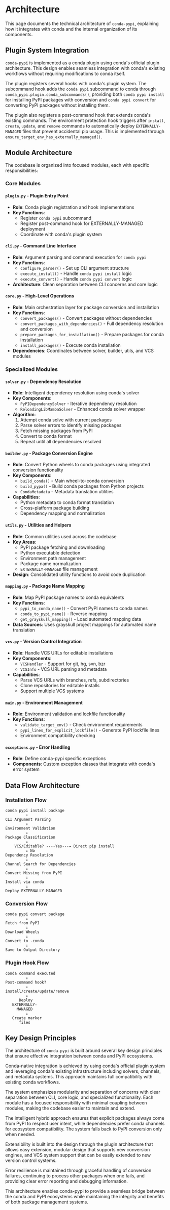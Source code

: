 # Architecture

This page documents the technical architecture of `conda-pypi`, explaining
how it integrates with conda and the internal organization of its components.

## Plugin System Integration

`conda-pypi` is implemented as a conda plugin using conda's official plugin
architecture. This design enables seamless integration with conda's existing
workflows without requiring modifications to conda itself.

The plugin registers several hooks with conda's plugin system. The
subcommand hook adds the `conda pypi` subcommand to conda through
`conda_pypi.plugin.conda_subcommands()`, providing both `conda pypi install`
for installing PyPI packages with conversion and `conda pypi convert` for
converting PyPI packages without installing them.

The plugin also registers a post-command hook that extends conda's existing
commands. The environment protection hook triggers after `install`, `create`,
`update`, and `remove` commands to automatically deploy `EXTERNALLY-MANAGED`
files that prevent accidental pip usage. This is implemented through
`ensure_target_env_has_externally_managed()`.

## Module Architecture

The codebase is organized into focused modules, each with specific
responsibilities:

### Core Modules

#### `plugin.py` - Plugin Entry Point
- **Role**: Conda plugin registration and hook implementations
- **Key Functions**:
  - Register `conda pypi` subcommand
  - Register post-command hook for EXTERNALLY-MANAGED deployment
  - Coordinate with conda's plugin system

#### `cli.py` - Command Line Interface
- **Role**: Argument parsing and command execution for `conda pypi`
- **Key Functions**:
  - `configure_parser()` - Set up CLI argument structure
  - `execute_install()` - Handle `conda pypi install` logic
  - `execute_convert()` - Handle `conda pypi convert` logic
- **Architecture**: Clean separation between CLI concerns and core logic

#### `core.py` - High-Level Operations
- **Role**: Main orchestration layer for package conversion and installation
- **Key Functions**:
  - `convert_packages()` - Convert packages without dependencies
  - `convert_packages_with_dependencies()` - Full dependency resolution and conversion
  - `prepare_packages_for_installation()` - Prepare packages for conda installation
  - `install_packages()` - Execute conda installation
- **Dependencies**: Coordinates between solver, builder, utils, and VCS
  modules

### Specialized Modules

#### `solver.py` - Dependency Resolution
- **Role**: Intelligent dependency resolution using conda's solver
- **Key Components**:
  - `PyPIDependencySolver` - Iterative dependency resolution
  - `ReloadingLibMambaSolver` - Enhanced conda solver wrapper
- **Algorithm**:
  1. Attempt conda solve with current packages
  2. Parse solver errors to identify missing packages
  3. Fetch missing packages from PyPI
  4. Convert to conda format
  5. Repeat until all dependencies resolved

#### `builder.py` - Package Conversion Engine
- **Role**: Convert Python wheels to conda packages using integrated
  conversion functionality
- **Key Components**:
  - `build_conda()` - Main wheel-to-conda conversion
  - `build_pypa()` - Build conda packages from Python projects
  - `CondaMetadata` - Metadata translation utilities
- **Capabilities**:
  - Python metadata to conda format translation
  - Cross-platform package building
  - Dependency mapping and normalization

#### `utils.py` - Utilities and Helpers
- **Role**: Common utilities used across the codebase
- **Key Areas**:
  - PyPI package fetching and downloading
  - Python executable detection
  - Environment path management
  - Package name normalization
  - `EXTERNALLY-MANAGED` file management
- **Design**: Consolidated utility functions to avoid code duplication

#### `mapping.py` - Package Name Mapping
- **Role**: Map PyPI package names to conda equivalents
- **Key Functions**:
  - `pypi_to_conda_name()` - Convert PyPI names to conda names
  - `conda_to_pypi_name()` - Reverse mapping
  - `get_grayskull_mapping()` - Load automated mapping data
- **Data Sources**: Uses grayskull project mappings for automated name
  translation

#### `vcs.py` - Version Control Integration
- **Role**: Handle VCS URLs for editable installations
- **Key Components**:
  - `VCSHandler` - Support for git, hg, svn, bzr
  - `VCSInfo` - VCS URL parsing and metadata
- **Capabilities**:
  - Parse VCS URLs with branches, refs, subdirectories
  - Clone repositories for editable installs
  - Support multiple VCS systems

#### `main.py` - Environment Management
- **Role**: Environment validation and lockfile functionality
- **Key Functions**:
  - `validate_target_env()` - Check environment requirements
  - `pypi_lines_for_explicit_lockfile()` - Generate PyPI lockfile lines
  - Environment compatibility checking

#### `exceptions.py` - Error Handling
- **Role**: Define conda-pypi specific exceptions
- **Components**: Custom exception classes that integrate with conda's error
  system

## Data Flow Architecture

### Installation Flow

```
conda pypi install package
         ↓
CLI Argument Parsing
         ↓
Environment Validation
         ↓
Package Classification
         ↓
    VCS/Editable? ----Yes---→ Direct pip install
         ↓ No
Dependency Resolution
         ↓
Channel Search for Dependencies
         ↓
Convert Missing from PyPI
         ↓
Install via conda
         ↓
Deploy EXTERNALLY-MANAGED
```

### Conversion Flow

```
conda pypi convert package
         ↓
Fetch from PyPI
         ↓
Download Wheels
         ↓
Convert to .conda
         ↓
Save to Output Directory
```

### Plugin Hook Flow

```
conda command executed
         ↓
Post-command hook?
         ↓
install/create/update/remove
         ↓
      Deploy
   EXTERNALLY-
     MANAGED
         ↓
   Create marker
      files
```

## Key Design Principles

The architecture of `conda-pypi` is built around several key design
principles that ensure effective integration between conda and PyPI
ecosystems.

Conda-native integration is achieved by using conda's official plugin
system and leveraging conda's existing infrastructure including solvers,
channels, and metadata systems. This approach maintains full compatibility
with existing conda workflows.

The system emphasizes modularity and separation of concerns with clear
separation between CLI, core logic, and specialized functionality. Each module
has a focused responsibility with minimal coupling between modules, making the
codebase easier to maintain and extend.

The intelligent hybrid approach ensures that explicit packages always come
from PyPI to respect user intent, while dependencies prefer conda channels
for ecosystem compatibility. The system falls back to PyPI conversion only
when needed.

Extensibility is built into the design through the plugin architecture that
allows easy extension, modular design that supports new conversion engines,
and VCS system support that can be easily extended to new version control
systems.

Error resilience is maintained through graceful handling of conversion
failures, continuing to process other packages when one fails, and providing
clear error reporting and debugging information.

This architecture enables conda-pypi to provide a seamless bridge between
the conda and PyPI ecosystems while maintaining the integrity and benefits of
both package management systems.
